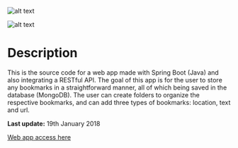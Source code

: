 ![alt text](https://raw.githubusercontent.com/dilentulcidas/mbmanager/master/githubimages/mbexplorerheader.png "MBExplorer header")

![alt text](https://raw.githubusercontent.com/dilentulcidas/mbmanager/master/githubimages/preview.png "MBExplorer screenshots")

# Description
This is the source code for a web app made with Spring Boot (Java) and also integrating a RESTful API. The goal of this app is for the user to store any bookmarks in a straightforward manner, all of which being saved in the database (MongoDB). The user can create folders to organize the respective bookmarks, and can add three types of bookmarks: location, text and url. 

**Last update:** 19th January 2018

[Web app access here](http://mybookmarkexplorer-springprojects.1d35.starter-us-east-1.openshiftapps.com/)
